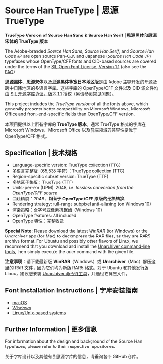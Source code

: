 # Source Han TrueType | 思源 TrueType
**TrueType Version of Source Han Sans &amp; Source Han Serif | 思源黑体和思源宋体的 TrueType 版本**

The Adobe-branded *Source Han Sans*, *Source Han Serif*, and *Source Han Code JP* are open source Pan-CJK and Japanese (*Source Han Code JP*) typefaces whose OpenType/CFF fonts and CID-based sources are covered under the terms of the [SIL Open Font License, Version 1.1](http://scripts.sil.org/OFL) (also see the [FAQ](http://scripts.sil.org/cms/scripts/page.php?item_id=OFL-FAQ_web)).

**思源黑体**、**思源宋体**以及**思源黑体等宽日本地区版**是由 Adobe 主导开发的开源及跨中日韩地区的多语言字库。这些字库的 OpenType/CFF 文件以及 CID 源文件均由 [SIL 开源字库协议，版本 1.1](http://scripts.sil.org/OFL) 授权（另请参阅[常见问题](http://scripts.sil.org/cms/scripts/page.php?item_id=OFL-FAQ_web)）。

This project includes the *TrueType version* of all the fonts above, which generally presents better compatibility on Microsoft Windows, Microsoft Office and front-end-specific fields than OpenType/CFF version.

本项目提供以上所有字库的 **TrueType 版本**。通常 TrueType 格式的字库在 Microsoft Windows、Microsoft Office 以及前端领域的兼容性要优于 OpenType/CFF 格式。


## Specification | 技术规格

* Language-specific version: TrueType collection (TTC)
* 多语言完整版（65,535 字符）：TrueType collection (TTC)
* Region-specific subset version: TrueType (TTF)
* 多地区子集版：TrueType (TTF)
* Units-per-em (UPM): 2048, i.e. *lossless conversion from the OpenType/CFF source*
* 曲线精度：2048，**相当于 OpenType/CFF 原版的无损转换**
* Rendering strategy: full-range subpixel anti-aliasing (on Windows 10)
* 渲染策略：全字号亚像素抗锯齿（Windows 10）
* OpenType features: All included
* OpenType 特性：完整收录

**Special Note**: Please download the latest *WinRAR* (for Windows) or the *Unarchiver* app (for Mac) to decompress the RAR files, as they are RAR5 archive format. For Ubuntu and possibly other flavors of Linux, we recommend that you download and install the [Unarchiver command-line tools](https://unarchiver.c3.cx/commandline), then simply execute the *unar* command with the given file.

**注意事项**：请下载最新版 **WinRAR**（Windows）或 **Unarchiver**（Mac）解压这里的 RAR 文件，因为它们均为新版 RAR5 格式。对于 Ubuntu 和其他发行版 Linux，建议您安装 [Unarchiver 命令行工具](https://unarchiver.c3.cx/commandline)，并通过它解压文件。


## Font Installation Instructions | 字库安装指南

* [macOS](https://support.apple.com/en-us/HT201749)
* [Windows](https://www.microsoft.com/en-us/Typography/TrueTypeInstall.aspx)
* [Linux/Unix-based systems](https://github.com/adobe-fonts/source-code-pro/issues/17#issuecomment-8967116)


## Further Information | 更多信息

For information about the design and background of the Source Han typefaces, please refer to their respective repositories.

关于字库设计以及其他有关思源字库的信息，请垂询各个 GitHub 仓库。
